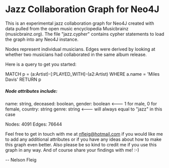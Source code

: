 # Jazz Collaboration Graph for Neo4J

This is an experimental jazz collaboration graph for Neo4J created with data pulled from the open music encyclopedia Musicbrainz (musicbrainz.org). The file "jazz.cypher" contains cypher statements to load the graph into any Neo4J instance. 

Nodes represent individual musicians. Edges were derived by looking at whether two musicians had collaborated in the same album release.

Here is a query to get you started:

MATCH p = (a:Artist)-[:PLAYED_WITH]-(a2:Artist)
WHERE a.name = 'Miles Davis'
RETURN p


##### Node attributes include:

name: string,
deceased: boolean,
gender: boolean <--- 1 for male, 0 for female,
country: string
genre: string <--- will always equal to "jazz" in this case

Nodes: 4091
Edges: 76644

Feel free to get in touch with me at nfleig@hotmail.com if you would like me to add any additional attributes or if you have any ideas about how to make this graph even better. Also please be so kind to credit me if you use this graph in any way. And of course share your findings with me! :-) 

-- Nelson Fleig
